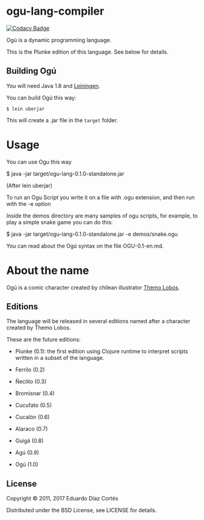 # ogu-lang-compiler

[![Codacy Badge](https://api.codacy.com/project/badge/Grade/cf005c7ae37145a2b076c52a647a7957)](https://app.codacy.com/app/ediaz/Ogu?utm_source=github.com&utm_medium=referral&utm_content=ogu-lang/Ogu&utm_campaign=Badge_Grade_Dashboard)

Ogú is a dynamic programming language.

This is the Plunke edition of this language. See below for details.

## Building Ogú

You will need Java 1.8 and [Leiningen](https://leiningen.org).

You can build Ogú this way:

    $ lein uberjar

This will create a .jar file in the `target` folder.

# Usage

You can use Ogu this way

$ java -jar target/ogu-lang-0.1.0-standalone.jar

(After lein uberjar)

To run an Ogu Script you write it on a file with .ogu extension, and then run with the -e option

Inside the demos directory are many samples of ogu scripts, for example, to play a simple snake game you can do this:

$ java -jar target/ogu-lang-0.1.0-standalone.jar -e demos/snake.ogu

You can read about the Ogú syntax on the file OGU-0.1-en.md.

# About the name

Ogú is a comic character created by chilean illustrator [Themo Lobos](https://en.wikipedia.org/wiki/Themo_Lobos).

## Editions

The language will be released in several editions named after a character created by Themo Lobos.

These are the future editions:

- Plunke (0.1): the first edition using Clojure runtime to interpret scripts written in a subset of the language.

- Ferrilo (0.2)

- Ñeclito (0.3)

- Bromisnar (0.4)

- Cucufato (0.5)

- Cucalón (0.6)

- Alaraco (0.7)

- Guigá (0.8)

- Agú (0.9)

- Ogú (1.0)

## License

Copyright © 2011, 2017 Eduardo Díaz Cortés

Distributed under the BSD License, see LICENSE for details.
